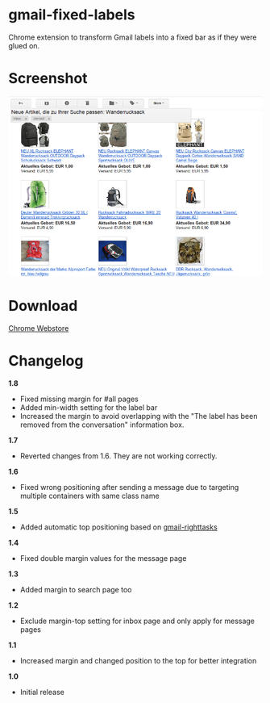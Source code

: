 gmail-fixed-labels
==================

Chrome extension to transform Gmail labels into a fixed bar as if they were glued on.

# Screenshot 
![](images/screenshot-fixed-labels.png)

# Download

[Chrome Webstore](https://chrome.google.com/webstore/detail/oaiihlknofchdhnonldnhcejeleciooh)

# Changelog

**1.8**

- Fixed missing margin for #all pages
- Added min-width setting for the label bar
- Increased the margin to avoid overlapping with the "The label has been removed from the conversation" information box.

**1.7**

- Reverted changes from 1.6. They are not working correctly.

**1.6**

- Fixed wrong positioning after sending a message due to targeting multiple containers with same class name

**1.5**

- Added automatic top positioning based on [gmail-righttasks](https://github.com/ghinda/gmail-righttasks)

**1.4**

- Fixed double margin values for the message page

**1.3**

- Added margin to search page too

**1.2**

- Exclude margin-top setting for inbox page and only apply for message pages

**1.1**

- Increased margin and changed position to the top for better integration

**1.0**

- Initial release
